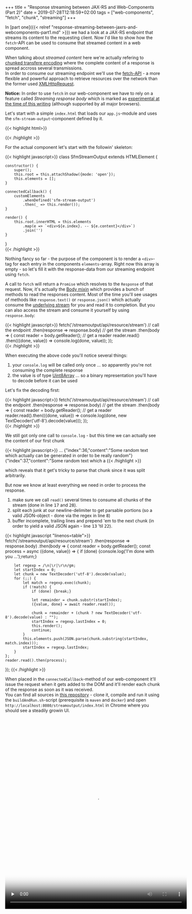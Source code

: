+++
title =  "Response streaming between JAX-RS and Web-Components (Part 2)"
date = 2019-07-28T12:18:59+02:00
tags = ["web-components", "fetch", "chunk", "streaming"]
+++

In [part one]({{< relref "response-streaming-between-jaxrs-and-webcomponents-part1.md" >}}) we had a look at a JAX-RS endpoint that streams its content to the requesting client. Now I'd like to show how the `fetch`-API can be used to consume that streamed content in a web component.
<!--more-->
When talking about _streamed content_ here we're actually refering to [chunked transfere encoding][chunked] where the complete content of a response is spread accross several transmissions. <br/>
In order to consume our streaming endpoint we'll use the [fetch-API][fetch] - a more flexible and powerful approach to retrieve resources over the network than the former used [XMLHttpRequest][XMLHttpRequest].

__Notice:__ In order to use `fetch` in our web-component we have to rely on a feature called _Streaming response body_ which is marked as [experimental at the time of this writing][experimental] (although supported by all major browsers).

Let's start with a simple `index.html` that loads our `app.js`-module and uses the `sfm-stream-output`-component defined by it.

{{< highlight html>}}
<!DOCTYPE html>
<html lang="en">
<head>
    <meta charset="UTF-8">
    <title>Title</title>
</head>
<body>
    <sfm-stream-output></sfm-stream-output>
    <script type="module" src="app.js"></script>
</body>
</html>
{{< /highlight >}}

For the actual component let's start with the followin' skeleton:

{{< highlight javascript>}}
class SfmStreamOutput extends HTMLElement {

    constructor() {
        super();
        this.root = this.attachShadow({mode: 'open'});
        this.elements = [];
    }

    connectedCallback() {
        customElements
            .whenDefined('sfm-stream-output')
            .then(_ => this.render());
    }

    render() {
        this.root.innerHTML = this.elements
            .map(e => `<div>${e.index}. -- ${e.content}</div>`)
            .join('')
    }
}    
{{< /highlight >}}

Nothing fancy so far - the purpose of the component is to render a `<div>`-tag for each entry in the components `elements`-array. Right now this array is empty - so let's fill it with the response-data from our streaming endpoint using `fetch`.

A call to `fetch` will return a `Promise` which resolves to the `Response` of that request. Now, it's actually the [Body mixin][body] which provides a bunch of methods to read the responses content. Most of the time you'll see usages of methods like `response.text()` or `response.json()` which actually consume the [underlying stream][stream] for you and read it to completion. But you can also access the stream and consume it yourself by using `response.body`:

{{< highlight javascript>}}
fetch('/streamoutput/api/resource/stream')  // call the endpoint
    .then(response => response.body)        // get the stream 
    .then(body => { 
        const reader = body.getReader();    // get a reader 
        reader.read()
            .then(({done, value}) => console.log(done, value));
    });                 
{{< /highlight >}}

When executing the above code you'll notice several things:

1. your `console.log` will be called only once ... so apparently you're not consuming the complete response
2. the value is of type [Uint8Array][Uint8Array] ... so a binary representation you'll have to decode before it can be used

Let's fix the decoding first:

{{< highlight javascript>}}
fetch('/streamoutput/api/resource/stream')  // call the endpoint
    .then(response => response.body)        // get the stream 
    .then(body => { 
        const reader = body.getReader();    // get a reader 
        reader.read().then(({done, value}) => 
            console.log(done, new TextDecoder('utf-8').decode(value)));
    });                 
{{< /highlight >}}

We still got only one call to `console.log` - but this time we can actually see the content of our first chunk

{{< highlight javascript>}}
...
{"index":36,"content":"Some random text which actually can be generated in order to be really random"}
{"index":37,"content":"Some random text which a
{{< /highlight >}}

which reveals that it get's tricky to parse that chunk since it was split arbitrarily. 

But now we know at least everything we need in order to process the response.

1. make sure we call `read()` several times to consume all chunks of the stream (done in line <tt>17</tt> and <tt>28</tt>).
2. split each junk at our newline-delimiter to get parsable portions (so a valid JSON-object - done via the regex in line <tt>8</tt>)
3. buffer incomplete, trailing lines and prepend 'em to the next chunk (in order to yield a valid JSON again - line <tt>13</tt> 'til <tt>22</tt>).

{{< highlight javascript "linenos=table">}}
fetch('/streamoutput/api/resource/stream')
    .then(response => response.body)
    .then(body => {
        const reader = body.getReader();
        const process = async ({done, value}) => {
        if (done) {console.log('I\'m done with you ...');return;}

        let regexp = /\n|\r|\r\n/gm;
        let startIndex = 0;
        let chunk = new TextDecoder('utf-8').decode(value);
        for (;;) {
            let match = regexp.exec(chunk);
            if (!match) {
                if (done) {break;}

                let remainder = chunk.substr(startIndex);
                ({value, done} = await reader.read());

                chunk = remainder + (chunk ? new TextDecoder('utf-8').decode(value) : "");
                startIndex = regexp.lastIndex = 0;
                this.render();
                continue;
            }
            this.elements.push(JSON.parse(chunk.substring(startIndex, match.index)));
            startIndex = regexp.lastIndex;
        }
    };
    reader.read().then(process);
});
{{< /highlight >}}

When placed in the `connectedCallback`-method of our web-component it'll issue the request when it gets added to the DOM and it'll render each chunk of the response as soon as it was received.<br/>
You can find all sources in [this repository][repo] - clone it, compile and run it using the `buildAndRun.sh`-script (prerequisite is `maven` and `docker`) and open `http://localhost:8080/streamoutput/index.html` in Chrome where you should see a steadily growin UI.

<video width="590" height="622" controls preload="none" poster="/posts/streaming/stream-processing-using-fetch.png">
    <!-- MP4 must be first for iPad! -->
    <source src="/posts/streaming/stream-processing-using-fetch.mp4" type="video/mp4" /><!-- WebKit video    -->
    <!--source src="__VIDEO__.webm" type="video/webm" /--> <!-- Chrome / Newest versions of Firefox and Opera -->
    <!--source src="__VIDEO__.OGV" type="video/ogg" /--> <!-- Firefox / Opera -->
    <!-- fallback image. note the title field below, put the title of the video there -->
    <img src="/posts/streaming/stream-processing-using-fetch.png" width="590" height="622" title="No video playback capabilities, please download the video below" /-->
    </object>
</video>


[web-component]:https://developer.mozilla.org/en-US/docs/Web/Web_Components
[fetch]:https://developer.mozilla.org/en-US/docs/Web/API/Fetch_API
[stream]:https://developer.mozilla.org/en-US/docs/Web/API/Streams_API/Concepts
[chunked]:https://developer.mozilla.org/en-US/docs/Web/HTTP/Headers/Transfer-Encoding
[XMLHttpRequest]:https://developer.mozilla.org/en-US/docs/Web/API/XMLHttpRequest
[experimental]:https://developer.mozilla.org/en-US/docs/Web/API/Fetch_API#Browser_compatibility
[body]:https://developer.mozilla.org/en-US/docs/Web/API/Body
[Uint8Array]:https://developer.mozilla.org/en-US/docs/Web/JavaScript/Reference/Global_Objects/Uint8Array
[repo]:https://github.com/schoeffm/jax-rs-streamingoutput
